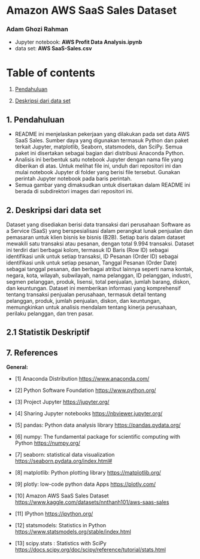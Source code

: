 # Amazon AWS SaaS Sales Dataset
### Adam Ghozi Rahman

- Jupyter notebook: **AWS Profit Data Analysis.ipynb**
- data set: **AWS SaaS-Sales.csv**

# Table of contents
1. [Pendahuluan](#introduction)

2. [Deskripsi dari data set](#section2)

## 1. Pendahuluan <a name="introduction"></a>
- README ini menjelaskan pekerjaan yang dilakukan pada set data AWS SaaS Sales. Sumber daya yang digunakan termasuk Python dan paket terkait Jupyter, matplotlib, Seaborn, statsmodels, dan SciPy. Semua paket ini disertakan sebagai bagian dari distribusi Anaconda Python.
- Analisis ini berbentuk satu notebook Jupyter dengan nama file yang diberikan di atas. Untuk melihat file ini, unduh dari repositori ini dan mulai notebook Jupyter di folder yang berisi file tersebut. Gunakan perintah Jupyter notebook pada baris perintah.
- Semua gambar yang dimaksudkan untuk disertakan dalam README ini berada di subdirektori images dari repositori ini.

##  2. Deskripsi dari data set <a name="section2"></a>
Dataset yang disediakan berisi data transaksi dari perusahaan Software as a Service (SaaS) yang berspesialisasi dalam perangkat lunak penjualan dan pemasaran untuk klien bisnis ke bisnis (B2B). Setiap baris dalam dataset mewakili satu transaksi atau pesanan, dengan total 9.994 transaksi. Dataset ini terdiri dari berbagai kolom, termasuk ID Baris (Row ID) sebagai identifikasi unik untuk setiap transaksi, ID Pesanan (Order ID) sebagai identifikasi unik untuk setiap pesanan, Tanggal Pesanan (Order Date) sebagai tanggal pesanan, dan berbagai atribut lainnya seperti nama kontak, negara, kota, wilayah, subwilayah, nama pelanggan, ID pelanggan, industri, segmen pelanggan, produk, lisensi, total penjualan, jumlah barang, diskon, dan keuntungan. Dataset ini memberikan informasi yang komprehensif tentang transaksi penjualan perusahaan, termasuk detail tentang pelanggan, produk, jumlah penjualan, diskon, dan keuntungan, memungkinkan untuk analisis mendalam tentang kinerja perusahaan, perilaku pelanggan, dan tren pasar.

## 2.1 Statistik Deskriptif


## 7. References

**General:**

- [1]  Anaconda Distribution
https://www.anaconda.com/

- [2] Python Software Foundation
https://www.python.org/

- [3] Project Jupyter
https://jupyter.org/

- [4] Sharing Jupyter notebooks
https://nbviewer.jupyter.org/

- [5] pandas: Python data analysis library
https://pandas.pydata.org/

- [6] numpy: The fundamental package for scientific computing with Python
https://numpy.org/

- [7] seaborn: statistical data visualization
https://seaborn.pydata.org/index.html#

- [8] matplotlib: Python plotting library
https://matplotlib.org/

- [9] plotly: low-code python data Apps
https://plotly.com/

- [10] Amazon AWS SaaS Sales Dataset
https://www.kaggle.com/datasets/nnthanh101/aws-saas-sales

- [11] IPython
https://ipython.org/

- [12] statsmodels: Statistics in Python
https://www.statsmodels.org/stable/index.html

- [13] scipy.stats : Statistics with SciPy
https://docs.scipy.org/doc/scipy/reference/tutorial/stats.html
